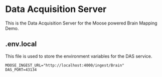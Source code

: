 # Data Acquisition Server

This is the Data Acquisition Server for the Moose powered Brain Mapping Demo.

## .env.local

This file is used to store the environment variables for the DAS service.

```
MOOSE_INGEST_URL="http://localhost:4000/ingest/Brain"
DAS_PORT=43134
``` 


